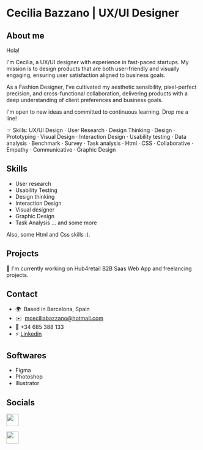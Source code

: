 Cecilia Bazzano | UX/UI Designer 
====================================
About me
---------------------------------------------------
Hola! 

I'm Cecilia, a UX/UI designer with experience in fast-paced startups. My mission is to design products that are both user-friendly and visually engaging, ensuring user satisfaction aligned to business goals. <br>

As a Fashion Designer, I've cultivated my aesthetic sensibility, pixel-perfect precision, and cross-functional collaboration, delivering products with a deep understanding of client preferences and business goals.<br>

I'm open to new ideas and committed to continuous learning. Drop me a line!<br>

☞ Skills: UX/UI Design · User Research · Design Thinking · Design · Prototyping · Visual Design · Interaction Design · Usability testing · Data analysis · Benchmark · Survey · Task analysis · Html · CSS · Collaborative · Empathy · Communicative · Graphic Design

Skills 
--------------------------------------------------

* User research
* Usability Testing
* Design thinking
* Interaction Design
* Visual designer
* Graphic Design
* Task Analysis
... and some more

Also, some Html and Css skills :).

Projects
--------------------------------------------------
🚀 I'm currently working on Hub4retail B2B Saas Web App and freelancing projects. 

Contact
--------------------------------------------------
* 🌍  Based in Barcelona, Spain
* ✉️  [mceciliabazzano@hotmail.com](mailto:mceciliabazzano@hotmail.com)
* 📲  +34 685 388 133
* ⚡ [Linkedin](https://www.linkedin.com/in/ceciliabazzano/)<a href="https://www.linkedin.com/in/ceciliabazzano/" target="_blank"></a>

Softwares
-------------------------
* Figma
* Photoshop
* Illustrator

Socials
-------------------------

</a> <a href="https://www.linkedin.com/in/ceciliabazzano/" target="_blank" rel="noreferrer"><img src="https://raw.githubusercontent.com/danielcranney/readme-generator/main/public/icons/socials/linkedin.svg" width="32" height="32" /></a></p>

</a> <a href="https://www.behance.net/ceciliabazzano" target="_blank" rel="noreferrer"><img src="https://raw.githubusercontent.com/danielcranney/readme-generator/main/public/icons/socials/behance.svg" width="32" height="32" /></a></p>


